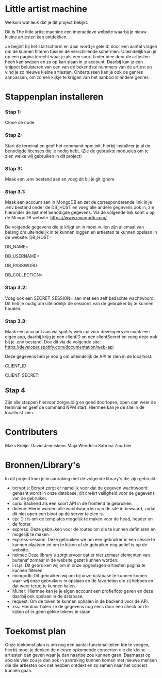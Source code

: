 # Little artist machine
Welkom wat leuk dat je dit project bekijkt.

Dit is The little artist machine een interactieve website waarbij je nieuw kleine artiesten kan ontdekken. 

Je begint bij het startscherm en daar word je geleidt door een aantal vragen om de kunnen filteren tussen de verschillende schermen. Uiteindelijk kon je op een pagina terecht waar je als een soort tinder idee door de artiesten heen kan swipen en zo op kan slaan in je account. Daarbij kan je een snippet beluisteren van een van de bekendste nummers van de artiest en vind je zo nieuwe kleine artiesten. Ondertussen kan je ook de genres aanpassen, om zo een kijkje te krijgen van het aanbod in andere genres. 

# Stappenplan installeren

### Stap 1: 
Clone de code 

### Stap 2: 
Start de terminal en geef het command npm init, hierbij installeer je al de benodigde licenses die je nodig hebt. (Zie de gebruikte modueles om te zien welke wij gebruiken in dit project)

### Stap 3: 
Maak een .env bestand aan en voeg dit bij je git ignore

### Stap 3.1: 
Maak een account aan in MongoDB en zet de corresponderende link in je .env bestand onder de DB_HOST en voeg alle andere gegevens ook in, zie hieronder de lijst met benodigde gegevens.
Via de volgende link komt u op de MongoDB website.
https://www.mongodb.com/  

De volgende gegevens die je krijgt en in moet vullen zijn allemaal van belang om uiteindelijk in te kunnen loggen en artiesten te kunnen opslaan in de website.
DB_HOST= 

DB_NAME=

DB_USERNAME=

DB_PASSWORD=

DB_COLLECTION=

### Stap 3.2: 
Voeg ook een SECRET_SESSION= aan met een zelf bedachte wachtwoord. Dit heb je nodig om uiteindelijk de sessions van de gebruiker bij te kunnen houden.

### Stap 3.3: 
Maak een account aan via spotify web api voor developers en maak een eigen app, daarbij krijg je een clientID en een clientSecret en voeg deze ook bij je .env bestand. 
Doe dit via de volgende site: https://developer.spotify.com/documentation/web-api 

Deze gegevens heb je nodig om uiteindelijk de API te zien in de localhost.

CLIENT_ID:

CLIENT_SECRET: 

## Stap 4 
Zijn alle stappen hiervoor zorgvuldig en goed doorlopen, open dan weer de terminal en geef de command NPM start. Hiermee kan je de site in de localhost zien.

# Contributers 
Maks Breijer
David Jenniskens
Maja Wendelin
Sabrina Zuurbier


# Bronnen/Library's
In dit project kom je in aanraking met de volgende library's die zijn gebruikt:
* bcryptjs: Bcrypt zorgt er namelijk voor dat de gegeven wachtwoord gehasht wordt in onze database, dit creërt veiligheid voor de gegevens van de gebruiker. 
* cors: Backend als een soort API in de frontend te gebruiken.
* dotenv: Hierin worden alle wachtwoorden van de site in bewaard, zodat dit niet open een bloot op de server te zien is.
* ejs: Dit is om de templates mogelijk te maken voor de head, header en de footer.
* express: Deze gebruiken voor de routes om die te kunnen definieren en mogelijk te maken. 
* express-session: Deze gebruiken we om een gebruiker in een sessie te kunnen plaatsen en om te kijken of de gebruiker nog actief is op de website.
* helmet: Deze library's zorgt ervoor dat er niet zomaar elementen van buitenaf zomaar in de website gezet kunnen worden. 
* list.js: Dit gebruiken wij om in onze opgeslagen-artiesten pagina te kunnen filteren.
* mongodb: Dit gebruiken wij om bij onze database te kunnen komen waar wij onze gebruikers in opslaan en de favorieten die zij hebben en dat weer terug te kunnen halen.
* Multer: Hiermee kan je je eigen account een profielfoto geven en deze daarbij ook opslaan in de database.
* request: Om de token te kunnen ophalen in de backend voor de API.
* xss: Hierdoor halen ze de gegevens nog eens door een check om te kijken of er geen gekke tekens in staan. 

# Toekomst plan 
Onze toekomst plan is om nog een aantal funcionaliteiten toe te voegen, hierbij moet je denken de nieuwe opkomende concerten die die kleine artiesten dan geven waar je dan naartoe zou kunnen gaan. Daarnaast op sociale vlak zou je dan ook in aanraking kunnen komen met nieuwe mensen die die artiesten ook net hebben ontdekt en zo samen naar het concert kunnen gaan. 


